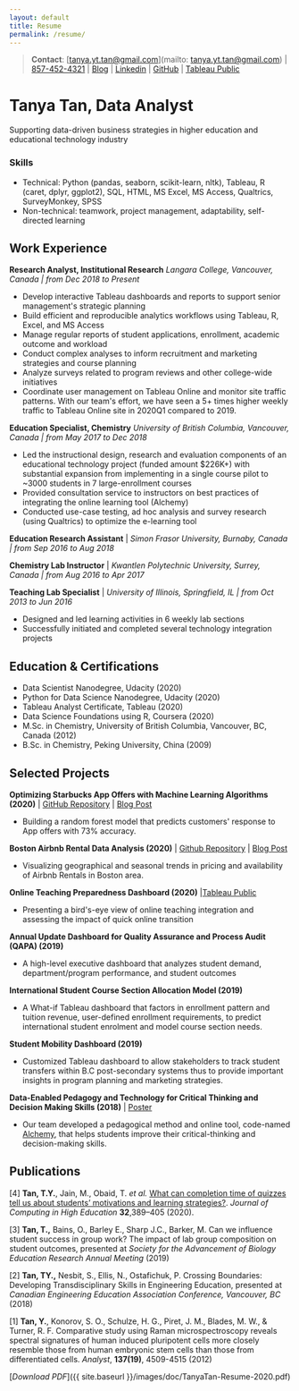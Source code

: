 ```yaml
---
layout: default
title: Resume
permalink: /resume/
---
```


> **Contact**:   [tanya.yt.tan@gmail.com](mailto: tanya.yt.tan@gmail.com) \| [857-452-4321](tel:8574524321)  \|  [Blog](https://tanyayt.github.io/)  \|  [Linkedin]( https://www.linkedin.com/in/tanyatan/ )  \|  [GitHub](https://github.com/tanyayt) \|  [Tableau Public](https://public.tableau.com/profile/tanyayt)

# Tanya Tan, Data Analyst

Supporting data-driven business strategies in higher education and educational technology industry

### Skills

- Technical: Python (pandas, seaborn, scikit-learn, nltk), Tableau, R (caret, dplyr, ggplot2), SQL, HTML, MS Excel, MS Access, Qualtrics, SurveyMonkey, SPSS
- Non-technical: teamwork, project management, adaptability, self-directed learning

## Work Experience

**Research Analyst, Institutional Research**
*Langara College, Vancouver, Canada  \|  from Dec 2018 to Present*

- Develop interactive Tableau dashboards and reports to support senior management's strategic planning
- Build efficient and reproducible analytics workflows using Tableau, R, Excel, and MS Access
- Manage regular reports of student applications, enrollment, academic outcome and workload
- Conduct complex analyses to inform recruitment and marketing strategies and course planning
- Analyze surveys related to program reviews and other college-wide initiatives
- Coordinate user management on Tableau Online and monitor site traffic patterns. With our team's effort, we have seen a 5+ times higher weekly traffic to Tableau Online site in 2020Q1 compared to 2019.

**Education Specialist, Chemistry**
*University of British Columbia, Vancouver, Canada \| from May 2017 to Dec 2018*

- Led the instructional design, research and evaluation components of an educational technology project (funded amount $226K+) with substantial expansion from implementing in a single course pilot to ~3000 students in 7 large-enrollment courses
- Provided consultation service to instructors on best practices of integrating the online learning tool (Alchemy)
- Conducted use-case testing, ad hoc analysis and survey research (using Qualtrics) to optimize the e-learning tool

**Education Research Assistant** \| *Simon Frasor University, Burnaby, Canada  \|  from Sep 2016 to Aug 2018*

**Chemistry Lab Instructor** \| *Kwantlen Polytechnic University, Surrey, Canada  \| from  Aug  2016 to Apr 2017*

**Teaching Lab Specialist** \| *University of Illinois, Springfield, IL \| from Oct  2013 to Jun 2016*

*   Designed and led learning activities in 6 weekly lab sections
*   Successfully initiated and completed several technology integration projects

## Education & Certifications

- Data Scientist Nanodegree, Udacity (2020)
- Python for Data Science Nanodegree, Udacity (2020)
- Tableau Analyst Certificate, Tableau (2020)
- Data Science Foundations using R, Coursera  (2020)
- M.Sc. in Chemistry, University of British Columbia, Vancouver, BC, Canada (2012)
- B.Sc. in Chemistry, Peking University, China (2009)

## Selected Projects

**Optimizing Starbucks App Offers with Machine Learning Algorithms (2020)**  | [GitHub Repository](https://github.com/tanyayt/starbucks_optimizing_app_offers) | [Blog Post](https://tanyayt.github.io/Optimizing-App-Offers-Starbucks/)

- Building a random forest model that predicts customers' response to App offers with 73% accuracy.

**Boston Airbnb Rental Data Analysis (2020)** | [Github Repository](https://github.com/tanyayt/boston_airbnb_analysis) | [Blog Post](https://tanyayt.github.io/Boston-airbnb-market/)

- Visualizing geographical and seasonal trends in pricing and availability of Airbnb Rentals in Boston area.

**Online Teaching Preparedness Dashboard (2020)** |[Tableau Public](https://public.tableau.com/views/OnlineTeachingPreparednessDashboard/OnlineTeachingPreparednessDashboard?:language=en&:display_count=y&:origin=viz_share_link )

- Presenting a bird's-eye view of online teaching integration and assessing the impact of quick online transition

**Annual Update Dashboard for Quality Assurance and Process Audit (QAPA) (2019)**

- A high-level executive dashboard that analyzes student demand, department/program performance, and student outcomes

**International Student Course Section Allocation Model (2019)**

- A What-if Tableau dashboard that factors in enrollment pattern and tuition revenue, user-defined enrollment requirements, to predict international student enrolment and model course section needs.

**Student Mobility Dashboard (2019)**

* Customized Tableau dashboard to allow stakeholders to track student transfers within B.C post-secondary systems thus to provide important insights in program planning and marketing strategies.

**Data-Enabled Pedagogy and Technology for Critical Thinking and Decision Making Skills (2018)** | [Poster](https://tlef2.sites.olt.ubc.ca/files/2018/05/SCI_Walter_Algar.png)

*  Our team developed a pedagogical method and online tool, code-named [Alchemy](https://alchemy.elearning.ubc.ca/#/login), that helps students improve their critical-thinking and decision-making skills.

## Publications

[4] **Tan, T.Y.**, Jain, M., Obaid, T. *et al.* [What can completion time of quizzes tell us about students’ motivations and learning strategies?](https://doi.org/10.1007/s12528-019-09239-6). *Journal of Computing in High Education* **32**,389–405 (2020).

[3] **Tan, T.,** Bains, O., Barley E., Sharp J.C., Barker, M. Can we influence student success in group work? The impact of lab group composition on student outcomes, presented at *Society for the Advancement of Biology Education Research Annual Meeting* (2019)

[2] **Tan, TY.,** Nesbit, S., Ellis, N., Ostafichuk, P. Crossing Boundaries: Developing Transdisciplinary Skills in Engineering Education, presented at *Canadian Engineering Education Association Conference, Vancouver, BC* (2018)

[1] **Tan, Y.**, Konorov, S. O., Schulze, H. G., Piret, J. M., Blades, M. W., & Turner, R. F. Comparative study using Raman microspectroscopy reveals spectral signatures of human induced pluripotent cells more closely resemble those from human embryonic stem cells than those from differentiated cells. *Analyst*, **137(19)**, 4509-4515 (2012)

[*Download PDF*]({{ site.baseurl }}/images/doc/TanyaTan-Resume-2020.pdf)
